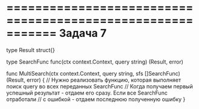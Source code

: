 ===========================================================
Задача 7
===========================================================

type Result struct{}

type SearchFunc func(ctx context.Context, query string) (Result, error)

func MultiSearch(ctx context.Context, query string, sfs []SearchFunc) (Result, error) {
    // Нужно реализовать функцию, которая выполняет поиск query во всех переданных SearchFunc
    // Когда получаем первый успешный результат - отдаем его сразу. Если все SearchFunc отработали
    // с ошибкой - отдаем последнюю полученную ошибку
}
